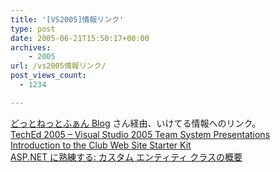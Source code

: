 ```yaml
---
title: '[VS2005]情報リンク'
type: post
date: 2005-06-21T15:50:17+00:00
archives:
    - 2005
url: /vs2005情報リンク/
post_views_count:
  - 1234

---
```

[どっとねっとふぁん Blog][1] さん経由、いけてる情報へのリンク。  
[TechEd 2005 &#8211; Visual Studio 2005 Team System Presentations][2]  
[Introduction to the Club Web Site Starter Kit][3]  
[ASP.NET に熟練する: カスタム エンティティ クラスの概要][4]

 [1]: http://www.dotnetfan.org/blogs/dotnetfanblog/
 [2]: http://www.microsoft.com/downloads/details.aspx?FamilyId=0138F888-325C-4F59-843A-EE76DAE04AB2&displaylang=en
 [3]: http://msdn.microsoft.com/asp.net/default.aspx?pull=/library/en-us/dnaspp/html/clubwebsitesk.asp
 [4]: http://www.microsoft.com/japan/msdn/net/aspnet/CustEntCls.asp